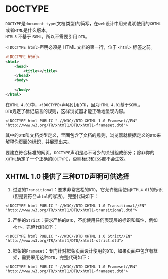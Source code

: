 # DOCTYPE
`DOCTYPE`是`document type`(文档类型)的简写，在`web`设计中用来说明使用的`XHTML`或者`HTML`是什么版本。  
`HTML5` 不基于 `SGML`，所以不需要引用 `DTD`。 

`<!DOCTYPE html>`声明必须是 HTML 文档的第一行，位于 `<html>` 标签之前。   

```xml
<!DOCTYPE html>
<html>
    <head>
        <title></title>
    </head>
    <body>

    </body>
</html>
```
  
在`HTML 4.01`中，`<!DOCTYPE>`声明引用`DTD`，因为`HTML 4.01`基于`SGML`。  
`DTD`规定了标记语言的规则，这样浏览器才能正确地呈现内容。

```
<!DOCTYPE html PUBLIC "-//W3C//DTD XHTML 1.0 Frameset//EN" "http://www.w3.org/TR/xhtml1/DTD/xhtml1-frameset.dtd">
```

其中的`DTD`叫文档类型定义，里面包含了文档的规则，浏览器就根据定义的`DTD`来解释你页面的标识，并展现出来。  

要建立符合标准的网页，`DOCTYPE`声明是必不可少的关键组成部分；除非你的`XHTML`确定了一个正确的`DOCTYPE`，否则标识和`CSS`都不会生效。  

## XHTML 1.0 提供了三种DTD声明可供选择  
1. 过渡的`Transitional`：要求非常宽松的`DTD`，它允许继续使用`HTML4.01`的标识(但是要符合`xhtml`的写法)，完整代码如下：

```
<!DOCTYPE html PUBLIC "-//W3C//DTD XHTML 1.0 Transitional//EN" "http://www.w3.org/TR/xhtml1/DTD/xhtml1-transitional.dtd">
```

2. 严格的`Strict`：要求严格的`DTD`，不能使用任何表现层的标识和属性，例如`<br>`，完整代码如下：

```
<!DOCTYPE html PUBLIC "-//W3C//DTD XHTML 1.0 Strict//EN" "http://www.w3.org/TR/xhtml1/DTD/xhtml1-strict.dtd">
```

3. 框架的`Frameset`：专门针对框架页面设计使用的`DTD`，如果页面中包含有框架，需要采用这种`DTD`，完整代码如下：

```
<!DOCTYPE html PUBLIC "-//W3C//DTD XHTML 1.0 Frameset//EN" "http://www.w3.org/TR/xhtml1/DTD/xhtml1-frameset.dtd">
```



